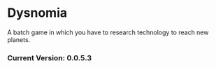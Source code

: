 # Dysnomia
A batch game in which you have to research technology to reach new planets.
### Current Version: 0.0.5.3
